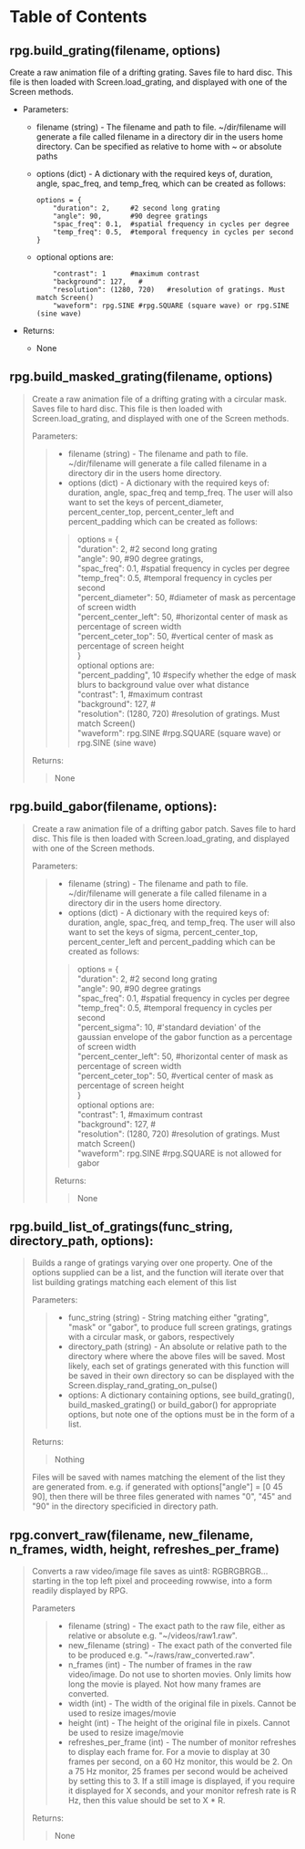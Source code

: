 
# Table of Contents



## rpg.build_grating(filename, options)

Create a raw animation file of a drifting grating. Saves file to hard disc. This file is then loaded with Screen.load_grating, and displayed with one of the Screen methods.

* Parameters:

  * filename (string) - The filename and path to file. ~/dir/filename will generate a file called filename in a directory dir in the users home directory. Can be specified as relative to home with \~ or absolute paths
  * options (dict) -  A dictionary with the required keys of, duration, angle, spac_freq, and temp_freq, which can be created as follows:

        options = {  
            "duration": 2,     #2 second long grating  
            "angle": 90,       #90 degree gratings  
            "spac_freq": 0.1,  #spatial frequency in cycles per degree  
            "temp_freq": 0.5,  #temporal frequency in cycles per second  
        }  
    
  * optional options are:
  
            "contrast": 1      #maximum contrast  
            "background": 127,   #  
            "resolution": (1280, 720)   #resolution of gratings. Must match Screen()  
            "waveform": rpg.SINE #rpg.SQUARE (square wave) or rpg.SINE (sine wave)  
* Returns:
  * None


## rpg.build_masked_grating(filename, options)

>Create a raw animation file of a drifting grating with a circular mask. Saves file to hard disc. This file is then loaded with Screen.load_grating, and displayed with one of the Screen methods.
>
>Parameters:
>>* filename (string) - The filename and path to file. ~/dir/filename will generate a file called filename in a directory dir in the users home directory.
>>* options (dict) - A dictionary with the required keys of: duration, angle, spac_freq and temp_freq. The user will also want to set the keys of percent_diameter, percent_center_top, percent_center_left and percent_padding which can be created as follows:
>>>options = {  
>>>"duration": 2,     #2 second long grating  
>>>"angle": 90,       #90 degree gratings,  
>>>"spac_freq": 0.1,  #spatial frequency in cycles per degree  
>>>"temp_freq": 0.5,  #temporal frequency in cycles per second  
>>>"percent_diameter": 50,    #diameter of mask as percentage of screen width  
>>>"percent_center_left": 50, #horizontal center of mask as percentage of screen width  
>>>"percent_ceter_top": 50,   #vertical center of mask as percentage of screen height  
>>>}  
>>>optional options are:  
>>>"percent_padding", 10      #specify whether the edge of mask blurs to background value over what distance  
>>>"contrast": 1,     #maximum contrast  
>>>"background": 127,   #  
>>>"resolution": (1280, 720)   #resolution of gratings. Must match Screen()  
>>>"waveform": rpg.SINE #rpg.SQUARE (square wave) or rpg.SINE (sine wave)
>>
>Returns:  
>>None


## rpg.build_gabor(filename, options):
>Create a raw animation file of a drifting gabor patch. Saves file to hard disc. This file is then loaded with Screen.load_grating, and displayed with one of the Screen methods.
>
>Parameters:
>>* filename (string) - The filename and path to file. ~/dir/filename will generate a file called filename in a directory dir in the users home directory.
>>* options (dict) - A dictionary with the required keys of: duration, angle, spac_freq, and temp_freq. The user will also want to set the keys of sigma, percent_center_top, percent_center_left and percent_padding which can be created as follows:
>>>options = {  
>>>"duration": 2,     #2 second long grating  
>>>"angle": 90,       #90 degree gratings  
>>>"spac_freq": 0.1,  #spatial frequency in cycles per degree  
>>>"temp_freq": 0.5,  #temporal frequency in cycles per second  
>>>"percent_sigma": 10,       #'standard deviation' of the gaussian envelope of the gabor function as a percentage of screen width  
>>>"percent_center_left": 50, #horizontal center of mask as percentage of screen width  
>>>"percent_ceter_top": 50,   #vertical center of mask as percentage of screen height  
>>>}    
>>>optional options are:  
>>>"contrast": 1,     #maximum contrast  
>>>"background": 127,   #  
>>>"resolution": (1280, 720)   #resolution of gratings. Must match Screen()  
>>>"waveform": rpg.SINE #rpg.SQUARE is not allowed for gabor
>>
>>Returns:  
>>>None

## rpg.build_list_of_gratings(func_string, directory_path, options):
>Builds a range of gratings varying over one property. One of the options supplied can be a list, and the function will iterate over that list building gratings matching each element of this list
>
>Parameters:
>>* func_string (string) - String matching either "grating", "mask" or "gabor", to produce full screen gratings, gratings with a circular mask, or gabors, respectively  
>>* directory_path (string) - An absolute or relative path to the directory where where the above files will be saved. Most likely, each set of gratings generated with this function will be saved in their own directory so can be displayed with the Screen.display_rand_grating_on_pulse()  
>>* options: A dictionary containing options, see build_grating(), build_masked_grating() or build_gabor() for appropriate options, but note one of the options must be in the form of a list.  
>>
>Returns:
>>Nothing
>
>Files will be saved with names matching the element of the list they are generated from. e.g. if generated with options["angle"] = [0 45 90], then there will be three files generated with names "0", "45" and "90" in the directory specificied in  directory path.  

## rpg.convert_raw(filename, new_filename, n_frames, width, height, refreshes_per_frame)
>Converts a raw video/image file saves as uint8: RGBRGBRGB... starting in the top left pixel and proceeding rowwise, into a form readily displayed by RPG.
>
>Parameters
>>* filename (string) - The exact path to the raw file, either as relative or absolute e.g. "~/videos/raw1.raw".
>>* new_filename (string) - The exact path of the converted file to be produced e.g. "~/raws/raw_converted.raw".
>>* n_frames (int) - The number of frames in the raw video/image. Do not use to shorten movies. Only limits how long the movie is played. Not how many frames are converted.
>>* width (int) - The width of the original file in pixels. Cannot be used to resize images/movie
>>* height (int) - The height of the original file in pixels. Cannot be used to resize image/movie
>>* refreshes_per_frame (int) - The number of monitor refreshes to display each frame for. For a movie to display at 30 frames per second, on a 60 Hz monitor, this would be 2. On a 75 Hz monitor, 25 frames per second would be acheived by setting this to 3. If a still image is displayed, if you require it displayed for X seconds, and your monitor refresh rate is R Hz, then this value should be set to X * R.
>>
>Returns:
>>None
